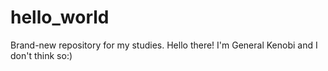 # hello_world
Brand-new repository for my studies.
Hello there!
I'm General Kenobi and I don't think so:)
